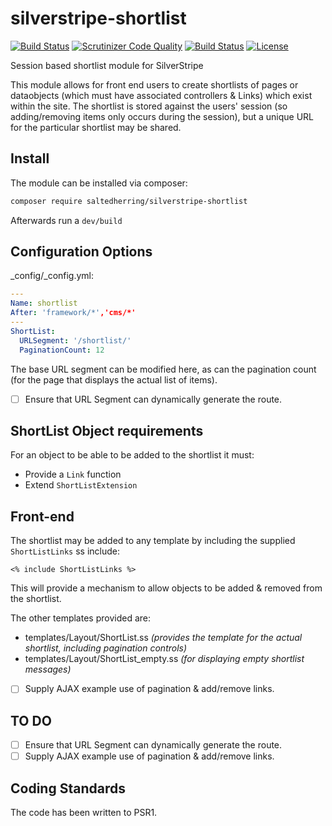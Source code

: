 # silverstripe-shortlist

[![Build Status](https://scrutinizer-ci.com/g/salted-herring/silverstripe-shortlist/badges/build.png?b=master)](https://scrutinizer-ci.com/g/salted-herring/silverstripe-shortlist/build-status/master) [![Scrutinizer Code Quality](https://scrutinizer-ci.com/g/salted-herring/silverstripe-shortlist/badges/quality-score.png?b=master)](https://scrutinizer-ci.com/g/salted-herring/silverstripe-shortlist/?branch=master) [![Build Status](https://travis-ci.org/salted-herring/silverstripe-shortlist.svg?branch=master)](https://travis-ci.org/salted-herring/silverstripe-shortlist)
[![License](https://poser.pugx.org/saltedherring/silverstripe-shortlist/license)](https://packagist.org/packages/saltedherring/silverstripe-shortlist)

Session based shortlist module for SilverStripe

This module allows for front end users to create shortlists of pages or dataobjects (which must have associated controllers & Links) which exist within the site. The shortlist is stored against the users' session (so adding/removing items only occurs during the session), but a unique URL for the particular shortlist may be shared.

## Install

The module can be installed via composer:

```bash
composer require saltedherring/silverstripe-shortlist
```

Afterwards run a `dev/build`

## Configuration Options

_config/_config.yml:

```yaml
---
Name: shortlist
After: 'framework/*','cms/*'
---
ShortList:
  URLSegment: '/shortlist/'
  PaginationCount: 12
```

The base URL segment can be modified here, as can the pagination count (for the page that displays the actual list of items).

- [ ] Ensure that URL Segment can dynamically generate the route.


## ShortList Object requirements

For an object to be able to be added to the shortlist it must:

- Provide a `Link` function
- Extend `ShortListExtension`

## Front-end

The shortlist may be added to any template by including the supplied `ShortListLinks` ss include:

```
<% include ShortListLinks %>
```

This will provide a mechanism to allow objects to be added & removed from the shortlist.

The other templates provided are:

- templates/Layout/ShortList.ss *(provides the template for the actual shortlist, including pagination controls)*
- templates/Layout/ShortList_empty.ss *(for displaying empty shortlist messages)*

- [ ] Supply AJAX example use of pagination & add/remove links.
 
## TO DO

- [ ] Ensure that URL Segment can dynamically generate the route.
- [ ] Supply AJAX example use of pagination & add/remove links.

## Coding Standards

The code has been written to PSR1.
